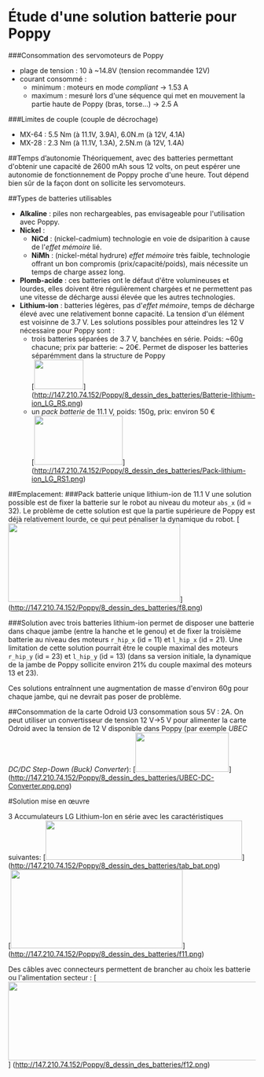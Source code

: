 # Étude d'une solution batterie pour Poppy

###Consommation des servomoteurs de Poppy
* plage de tension : 10 à ~14.8V (tension recommandée 12V)
* courant consommé : 
  * minimum : moteurs en mode *compliant* -> 1.53 A 
  * maximum : mesuré lors d'une séquence qui met en mouvement la partie haute de Poppy (bras, torse...) -> 2.5 A

###Limites de couple (couple de décrochage)
*  MX-64 : 5.5 Nm (à 11.1V, 3.9A), 6.0N.m (à 12V, 4.1A)
*  MX-28 : 2.3 Nm (à 11.1V, 1.3A), 2.5N.m (à 12V, 1.4A)

##Temps d’autonomie
Théoriquement, avec des batteries permettant d'obtenir une capacité de 2600 mAh sous 12 volts, on peut espérer une autonomie de fonctionnement de Poppy proche d'une heure. Tout dépend bien sûr de la façon dont on sollicite les servomoteurs.

##Types de batteries utilisables
- **Alkaline** : piles non rechargeables, pas envisageable pour l'utilisation avec Poppy.
- **Nickel** :
  * **NiCd** : (nickel-cadmium) technologie en voie de dsiparition à cause de l'*effet mémoire* lié.
  * **NiMh** : (nickel-métal hydrure) *effet mémoire* très faible, technologie offrant un bon compromis (prix/capacité/poids), mais nécessite un temps de charge assez long.
- **Plomb-acide** : ces batteries ont le défaut d'être volumineuses et lourdes, elles doivent être régulièrement chargées et ne permettent pas une vitesse de décharge aussi élevée que les autres technologies.
- **Lithium-ion** : batteries légères, pas d'*effet mémoire*, temps de décharge élevé avec une relativement bonne capacité. La tension d'un élément est voisinne de 3.7 V. Les solutions possibles pour atteindres les 12 V nécessaire pour Poppy sont :
  - trois batteries séparées de 3.7 V, banchées en série. Poids: ~60g chacune; prix par batterie: ~ 20€. Permet de disposer les batteries séparémment dans la structure de Poppy <BR>
[<img src="http://147.210.74.152/Poppy/8_dessin_des_batteries/Batterie-lithium-ion_LG_RS.png" width="100" height="60" >] (http://147.210.74.152/Poppy/8_dessin_des_batteries/Batterie-lithium-ion_LG_RS.png)
  - un *pack batterie* de 11.1 V, poids: 150g, prix: environ 50 € <BR>
[<img src="http://147.210.74.152/Poppy/8_dessin_des_batteries/Pack-lithium-ion_LG_RS1.png" width="180" height="100" >] (http://147.210.74.152/Poppy/8_dessin_des_batteries/Pack-lithium-ion_LG_RS1.png)

##Emplacement:
###Pack batterie unique lithium-ion de 11.1 V
une solution possible est de fixer la batterie sur le robot au niveau du moteur `abs_x` (id = 32). Le problème de cette solution est que la partie supérieure de Poppy est déjà relativement lourde, ce qui peut pénaliser la dynamique du robot. 
[<img src="http://147.210.74.152/Poppy/8_dessin_des_batteries/f8.png" width="350" height="160" >]
(http://147.210.74.152/Poppy/8_dessin_des_batteries/f8.png)

###Solution avec trois batteries lithium-ion
permet de disposer une batterie dans chaque jambe (entre la hanche et le genou) et de fixer la troisième batterie au niveau des moteurs `r_hip_x` (id = 11) et `l_hip_x` (id = 21). Une limitation de cette solution pourrait être le couple maximal des moteurs `r_hip_y` (id = 23) et `l_hip_y` (id = 13) (dans sa version initiale, la dynamique de la jambe de Poppy sollicite environ 21% du couple maximal des moteurs 13 et 23). 

Ces solutions entraînnent une augmentation de masse d'environ 60g pour chaque jambe, qui ne devrait pas poser de problème.

##Consommation de la carte Odroid U3
consommation sous 5V : 2A. On peut utiliser un convertisseur de tension 12 V->5 V pour alimenter la carte Odroid avec la tension de 12 V disponible dans Poppy (par exemple *UBEC DC/DC Step-Down (Buck) Converter*):
[<img src="http://147.210.74.152/Poppy/8_dessin_des_batteries/UBEC-DC-Converter.png" width="190" height="80" >]
(http://147.210.74.152/Poppy/8_dessin_des_batteries/UBEC-DC-Converter.png.png)

#Solution mise en œuvre

3 Accumulateurs LG Lithium-Ion  en série avec les caractéristiques suivantes:
[<img src="http://147.210.74.152/Poppy/8_dessin_des_batteries/tab_bat.png" width="400" height="80" >]
(http://147.210.74.152/Poppy/8_dessin_des_batteries/tab_bat.png)<BR>
[<img src="http://147.210.74.152/Poppy/8_dessin_des_batteries/f11.png" width="350" height="160" >]
(http://147.210.74.152/Poppy/8_dessin_des_batteries/f11.png)

Des câbles avec connecteurs permettent de brancher au choix les batterie ou l'alimentation secteur :
[<img src="http://147.210.74.152/Poppy/8_dessin_des_batteries/f12.png" width="700" height="160" >]
(http://147.210.74.152/Poppy/8_dessin_des_batteries/f12.png)

